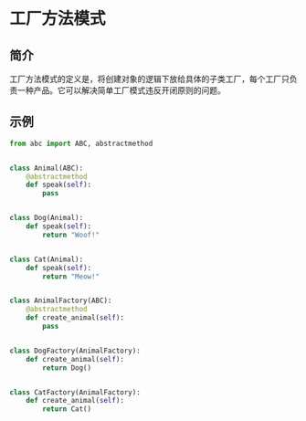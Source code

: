 # 工厂方法模式

## 简介
工厂方法模式的定义是，将创建对象的逻辑下放给具体的子类工厂，每个工厂只负责一种产品。它可以解决简单工厂模式违反开闭原则的问题。

## 示例
```python
from abc import ABC, abstractmethod


class Animal(ABC):
    @abstractmethod
    def speak(self):
        pass


class Dog(Animal):
    def speak(self):
        return "Woof!"


class Cat(Animal):
    def speak(self):
        return "Meow!"


class AnimalFactory(ABC):
    @abstractmethod
    def create_animal(self):
        pass


class DogFactory(AnimalFactory):
    def create_animal(self):
        return Dog()


class CatFactory(AnimalFactory):
    def create_animal(self):
        return Cat()
```